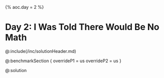 {% aoc.day = 2 %}

# Day 2: I Was Told There Would Be No Math

@:include(/inc/solutionHeader.md)

@:benchmarkSection {
    overrideP1 = us
    overrideP2 = us
}

@:solution